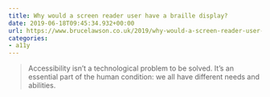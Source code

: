 ```yaml
---
title: Why would a screen reader user have a braille display?
date: 2019-06-18T09:45:34.932+00:00
url: https://www.brucelawson.co.uk/2019/why-would-a-screen-reader-user-have-a-braille-display/
categories:
- a11y
---
```

> Accessibility isn’t a technological problem to be solved. It’s an essential part of the human condition: we all have different needs and abilities.
